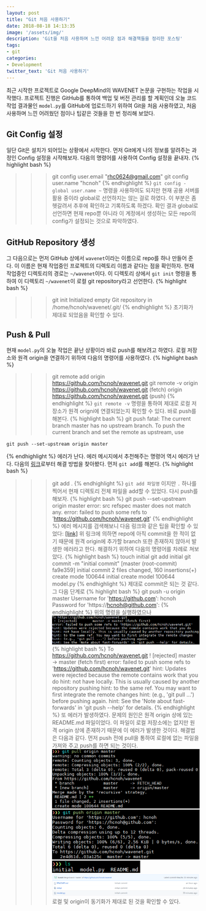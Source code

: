 ```yaml
---
layout: post
title: "Git 처음 사용하기"
date: 2018-08-18 14:13:35
image: '/assets/img/'
description: 'Git을 처음 사용하며 느낀 어려운 점과 해결책들을 정리한 포스팅'
tags:
- git
categories:
- Development
twitter_text: 'Git 처음 사용하기'
---
```


최근 시작한 프로젝트로 Google DeepMind의 WAVENET 논문을 구현하는 작업을 시작했다. 프로젝트 진행은 GitHub를 통하여 백업 및 버전 관리를 할 계획인데 오늘 코드 작업 결과물인 `model.py`를 GitHub에 업로드하기 위하여 Git을 처음 사용하였고, 처음 사용하며 느낀 어려웠던 점이나 팁같은 것들을 한 번 정리해 보았다.

## Git Config 설정

일단 Git은 설치가 되어있는 상황에서 시작한다. 먼저 Git에게 나의 정보를 알려주는 과정인 Config 설정을 시작해보자. 다음의 명령어를 사용하여 Config 설정을 끝내자.
{% highlight bash %}
>>> git config user.email "rhc0624@gmail.com"
>>> git config user.name "hcnoh"
{% endhighlight %}
`git config -global user.name ~` 명령을 사용하여도 되지만 현재 공용 서버를 활용 중이라 global로 선언하지는 않는 걸로 하였다. 이 부분은 좀 헷갈려서 추후에 확인하고 기록하도록 하겠다.
확인 결과 global로 선언하면 현재 repo뿐 아니라 이 계정에서 생성하는 모든 repo의 config가 설정되는 것으로 파악하였다.

## GitHub Repository 생성

그 다음으로는 먼저 GitHub 상에서 `wavenet`이라는 이름으로 repo를 하나 만들어 준다. 이 이름은 현재 작업중인 프로젝트의 디렉토리 이름과 같다는 점을 확인하자.
현재 작업중인 디렉토리의 경로는 `~/wavenet`이다. 이 디렉토리 상에서 `git init` 명령을 통하여 이 디렉토리 `~/wavenet`이 로컬 git repository라고 선언한다.
{% highlight bash %}
>>> git init
Initialized empty Git repository in /home/hcnoh/wavenet/.git/
{% endhighlight %}
초기화가 제대로 되었음을 확인할 수 있다.

## Push & Pull

현재 `model.py`의 오늘 작업은 끝난 상황이라 바로 push를 해보려고 하였다. 로컬 저장소와 원격 origin을 연결하기 위하여 다음의 명령어를 사용하였다.
{% highlight bash %}
>>> git remote add origin https://github.com/hcnoh/wavenet.git
>>> git remote -v
origin  https://github.com/hcnoh/wavenet.git (fetch)
origin  https://github.com/hcnoh/wavenet.git (push)
{% endhighlight %}
`git remote -v` 명령을 통하여 제대로 로컬 저장소가 원격 origni에 연결되었는지 확인할 수 있다.
바로 push를 해본다.
{% highlight bash %}
>>> git push
fatal: The current branch master has no upstream branch.
To push the current branch and set the remote as upstream, use

    git push --set-upstream origin master
{% endhighlight %}
에러가 난다. 에러 메시지에서 추천해주는 명령어 역시 에러가 난다. 다음의 [링크](http://www.talkdev.net/git-%EA%B0%84%EB%8B%A8%ED%95%9C-%EC%82%AC%EC%9A%A9%EB%B2%95/)로부터 해결 방법을 찾아봤다.
먼저 `git add`를 해본다.
{% highlight bash %}
>>> git add .
{% endhighlight %}
`git add 파일명` 이지만 `.` 하나를 찍어서 현재 디렉토리 전체 파일을 add할 수 있었다. 다시 push를 해보자.
{% highlight bash %}
>>> git push --set-upstream origin master
error: src refspec master does not match any.
error: failed to push some refs to 'https://github.com/hcnoh/wavenet.git'
{% endhighlight %}
에러 메시지를 검색해보니 다음 링크와 같은 팁을 확인할 수 있었다: [[link]](http://yjoo00.tistory.com/111)
위 링크에 의하면 repo에 아직 commit을 한 적이 없기 때문에 원격 origin에 추가할 branch 또한 존재하지 않아서 발생한 에러라고 한다. 해결하기 위하여 다음의 명령어를 차례로 쳐보았다.
{% highlight bash %}
>>> touch initial
>>> git add initial
>>> git commit -m "initial commit"
[master (root-commit) fa9e359] initial commit
 2 files changed, 160 insertions(+)
 create mode 100644 initial
 create model 100644 model.py
{% endhighlight %}
제대로 commit은 되는 것 같다. 그 다음 단계로
{% highlight bash %}
>>> git push -u origin master
Username for 'https://github.com': hcnoh
Password for 'https://hcnoh@github.com':
{% endhighlight %}
위의 명령을 실행하였으나
![image](/assets/img/2018-08-18-git-first-time/07.png)
{% highlight bash %}
To https://github.com/hcnoh/wavenet.git
 ! [rejected]       master -> master (fetch first)
 error: failed to push some refs to 'https://github.com/hcnoh/wavenet.git'
 hint: Updates were rejected because the remote contains work that you do
 hint: not have locally. This is usually caused by another repository pushing
 hint: to the same ref. You may want to first integrate the remote changes
 hint: (e.g., 'git pull ...') before pushing again.
 hint: See the 'Note about fast-forwards' in 'git push --help' for details.
{% endhighlight %}
또 에러가 발생하였다. 문제의 원인은 원격 origin 상에 있는 README.md 파일이었다. 이 파일이 로컬 저장소에는 없지만 원격 origin 상에 존재하기 때문에 이 에러가 발생한 것이다. 해결법은 다음과 같다. 먼저 push 전에 pull을 통하여 로컬에 없는 파일을 가져와 주고 push를 하면 되는 것이다.
![image](/assets/img/2018-08-18-git-first-time/08.png)
![image](/assets/img/2018-08-18-git-first-time/09.png)
![image](/assets/img/2018-08-18-git-first-time/10.png)
![image](/assets/img/2018-08-18-git-first-time/11.png)
로컬 및 origin이 동기화가 제대로 된 것을 확인할 수 있다.

